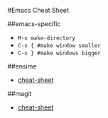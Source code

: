 #Emacs Cheat Sheet

##emacs-specific
- `M-x make-directory`
- `C-x { #make window smaller`
- `C-x } #make windows bigger`

##ensime
- [cheat-sheet](http://ensime.org/editors/emacs/cheat_sheet/)

##magit
- [cheat-sheet](http://daemianmack.com/magit-cheatsheet.html)
